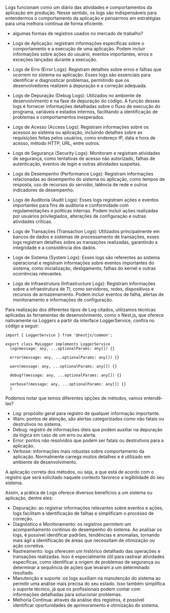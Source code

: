 Logs funcionam como um diário das atividades e comportamentos da aplicação em produção. Nesse sentido, os logs são indispensáveis para entendermos o comportamento da aplicação e pensarmos em estratégias para uma melhora contínua de forma eficiente.

 - algumas formas de registros usados no mercado de trabalho?

- Logs de Aplicação: registram informações específicas sobre o comportamento e a execução de uma aplicação. Podem incluir informações sobre ações do usuário, eventos importantes, erros e exceções lançadas durante a execução.

- Logs de Erro (Error Logs): Registram detalhes sobre erros e falhas que ocorrem no sistema ou aplicação. Esses logs são essenciais para identificar e diagnosticar problemas, permitindo que os desenvolvedores realizem a depuração e a correção adequada.

- Logs de Depuração (Debug Logs): Utilizados no ambiente de desenvolvimento e na fase de depuração do código. A função desses logs é fornecer informações detalhadas sobre o fluxo de execução do programa, variáveis e estados internos, facilitando a identificação de problemas e comportamentos inesperados.

- Logs de Acesso (Access Logs): Registram informações sobre os acessos ao sistema ou aplicação, incluindo detalhes sobre as requisições feitas pelos usuários, como endereço IP, data e hora de acesso, método HTTP, URL, entre outros.

- Logs de Segurança (Security Logs): Monitoram e registram atividades de segurança, como tentativas de acesso não autorizado, falhas de autenticação, eventos de login e outras atividades suspeitas.

- Logs de Desempenho (Performance Logs): Registram informações relacionadas ao desempenho do sistema ou aplicação, como tempos de resposta, uso de recursos do servidor, latência de rede e outros indicadores de desempenho.

- Logs de Auditoria (Audit Logs): Esses logs registram ações e eventos importantes para fins de auditoria e conformidade com regulamentações e políticas internas. Podem incluir ações realizadas por usuários privilegiados, alterações de configuração e outras atividades críticas.

- Logs de Transações (Transaction Logs): Utilizados principalmente em bancos de dados e sistemas de processamento de transações, esses logs registram detalhes sobre as transações realizadas, garantindo a integridade e a consistência dos dados.

- Logs de Sistema (System Logs): Esses logs são referentes ao sistema operacional e registram informações sobre eventos importantes do sistema, como inicialização, desligamento, falhas do kernel e outras ocorrências relevantes.

- Logs de Infraestrutura (Infrastructure Logs): Registram informações sobre a infraestrutura de TI, como servidores, redes, dispositivos e recursos de armazenamento. Podem incluir eventos de falha, alertas de monitoramento e informações de configuração.

Para realização dos diferentes tipos de Log citados, utilizamos técnicas aplicadas às ferramentas de desenvolvimento, como o Nest.js, que oferece nativamente os Loggers a partir da interface LoggerService, confira no código a seguir:

```
import { LoggerService } from '@nestjs/common';

export class MyLogger implements LoggerService
  log(message: any, ...optionalParams: any[]) {}

  error(message: any, ...optionalParams: any[]) {}

  warn(message: any, ...optionalParams: any[]) {}

  debug?(message: any, ...optionalParams: any[]) {}

  verbose?(message: any, ...optionalParams: any[]) {}
  }

```
Podemos notar que temos diferentes opções de métodos, vamos entendê-las?

- Log: propósito geral para registro de qualquer informação importante.
- Warn: pontos de atenção, são alertas categorizados como não fatais ou destrutivos no sistema.
- Debug: registro de informações úteis que podem auxiliar na depuração da lógica em caso de um erro ou alerta.
- Error: pontos não resolvidos que podem ser fatais ou destrutivos para a aplicação.
- Verbose: informações mais robustas sobre comportamento da aplicação. Normalmente carrega muitos detalhes e é utilizado em ambiente de desenvolvimento.

A aplicação correta dos métodos, ou seja, a que está de acordo com o registro que será solicitado naquele contexto favorece a legibilidade do seu sistema.

Assim, a prática de Logs oferece diversos benefícios a um sistema ou aplicação, dentre eles:

- Depuração: ao registrar informações relevantes sobre eventos e ações, logs facilitam a identificação de falhas e simplificam o processo de correção.
- Diagnóstico e Monitoramento: os registros permitem um acompanhamento contínuo do desempenho do sistema. Ao analisar os logs, é possível identificar padrões, tendências e anomalias, tornando mais ágil a identificação de áreas que necessitam de otimização ou ação corretiva.
- Rastreamento: logs oferecem um histórico detalhado das operações e transações realizadas. Isso é especialmente útil para rastrear atividades específicas, como identificar a origem de problemas de segurança ou determinar a sequência de ações que levaram a um determinado resultado.
- Manutenção e suporte :os logs auxiliam na manutenção do sistema ao permitir uma análise mais precisa do seu estado. Isso também simplifica o suporte técnico, já que os profissionais podem contar com informações detalhadas para solucionar problemas.
- Melhoria Contínua: através da análise dos registros, é possível identificar oportunidades de aprimoramento e otimização do sistema.

